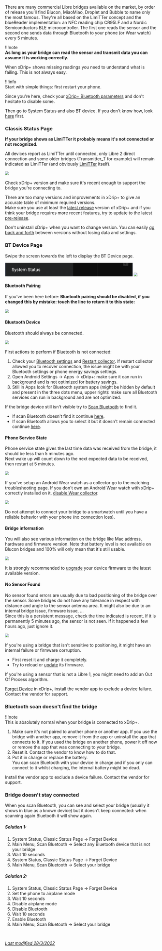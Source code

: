 There are many commercial Libre bridges available on the market, by order of release you'll find Blucon, MiaoMiao, Droplet and Bubble to name only the most famous. They're all based on the LimiTTer concept and the blueReader implementation: an NFC reading chip CR95LF and a Nordic Semiconductors BLE microcontroller. The first one reads the sensor and the second one sends data through Bluetooth to your phone (or Wear watch) every 5 minutes.

!!!note  
    **As long as your bridge can read the sensor and transmit data you can assume it is working correctly.**

When xDrip+ shows missing readings you need to understand what is failing. This is not always easy.

!!!info  
    Start with simple things: first restart your phone.

Since you're here, check your [xDrip+ Bluetooth parameters](../../install/libreBT/#bridge-settings) and don't hesitate to disable some.

Then go to System Status and also BT device. If you don't know how, look [here](../systemstatus) first.

### Classis Status Page

**If your bridge shows as LimiTTer it probably means it's not connected or not recognized.**

All devices report as LimiTTer until connected, only Libre 2 direct connection and some older bridges (Transmitter_T for example) will remain indicated as LimiTTer (and obviously [LimiTTer](https://github.com/JoernL/LimiTTer) itself).

<img src="../images/M-SS-CSL2.png" style="zoom:75%;" />

Check xDrip+ version and make sure it's recent enough to support the bridge you're connecting to.

There are too many versions and improvements in xDrip+ to give an accurate table of minimum required versions.  
Make sure you use at least the [latest release](../../install/download/#latest-release) version of xDrip+ and if you think your bridge requires more recent features, try to update to the latest [pre-release](../../install/download/#pre-release).

 Don't uninstall xDrip+ when you want to change version. You can easily [go back and forth](../../use/update/) between versions without losing data and settings.

### BT Device Page

Swipe the screen towards the left to display the BT Device page.

<img src="../images/M-SS.png" style="zoom:75%;" />

<img src="../images/M-SS-BTLBf.png" style="zoom:75%;" />

#### Bluetooth Pairing

If you've been here before: **Bluetooth pairing should be disabled, if you changed this by mistake: touch the line to return it to this state:**

<img src="../images/M-SS-BTLBc.png" style="zoom:75%;" />

#### Bluetooth Device

Bluetooth should always be connected.

<img src="../images/M-SS-BTLBe.png" style="zoom:75%;" />

First actions to perform if Bluetooth is not connected:

1. Check your [Bluetooth settings](../../install/libreBT/#bridge-settings) and [Restart collector](#restart-collector-forget-device). If restart collector allowed you to recover connection, the issue might be with your Bluetooth settings or phone energy savings settings.  
2. Open Android Settings -> Apps -> xDrip+: make sure it can run in background and is not optimized for battery savings.  
3. Still in Apps look for Bluetooth system apps (might be hidden by default and present in the three dots menu, upper right): make sure all Bluetooth services can run in background and are not optimized.

If the bridge device still isn't visible try to [Scan Bluetooth](../../install/libreBT/#connect-bluetooth-bridge) to find it.

- If scan Bluetooth doesn't find it continue [here](#bluetooth-scan-doesnt-find-the-bridge).
- If scan Bluetooth allows you to select it but it doesn't remain connected continue [here](#bridge-doesnt-stay-connected).

#### Phone Service State

Phone service state gives the last time data was received from the bridge, it should be less than 5 minutes ago.  
Next wake up will count down to the next expected data to be received, then restart at 5 minutes.

<img src="../images/M-SS-BTLBa.png" style="zoom:75%;" />

If you've setup an Android Wear watch as a collector go to the matching troubleshooting page. If you don't own an Android Wear watch with xDrip+ correctly installed on it, [disable Wear collector](../../smartwatch/wear/).

 <img src="../images/M-SS-BTLBg.png" style="zoom:75%;" />

Do not attempt to connect your bridge to a smartwatch until you have a reliable behavior with your phone (no connection loss).

#### Bridge information

You will also see various information on the bridge like Mac address, hardware and firmware version. Note that battery level is not available on Blucon bridges and 100% will only mean that it's still usable. 

<img src="../images/M-SS-BTLBb.png" style="zoom:75%;" />

It is strongly recommended to [upgrade](../bridgeFW) your device firmware to the latest available version.

#### No Sensor Found

No sensor found errors are usually due to bad positioning of the bridge over the sensor. Some bridges do not have any tolerance in respect with distance and angle to the sensor antenna area. It might also be due to an internal bridge issue, firmware issue, ...  
Since this is a persistent message, check the time indicated is recent. If it is permanently 5 minutes ago, the sensor is not seen. If it happened a few hours ago, just ignore it.

<img src="../images/M-SS-BTLBd.png" style="zoom:75%;" />

If you're using a bridge that isn't sensitive to positioning, it might have an internal failure or firmware corruption.

- First reset it and charge it completely.
- Try to reload or [update](../bridgeFW) its firmware.

If you're using a sensor that is not a Libre 1, you might need to add an Out Of Process algorithm.

[Forget Device](../systemstatus/#restart-collector-forget-device) in xDrip+, install the vendor app to exclude a device failure. Contact the vendor for support.

### Bluetooth scan doesn't find the bridge

!!!note  
    This is absolutely normal when your bridge is connected to xDrip+.

1. Make sure it's not paired to another phone or another app. If you use the bridge with another app, remove it from the app or uninstall the app that connects to it. If you used the bridge on another phone, power it off now or remove the app that was connecting to your bridge.
2. Reset it. Contact the vendor to know how to do that.
3. Put it in charge or replace the battery.  
   You can scan Bluetooth with your device in charge and if you only can connect to it whilst charging, the internal battery might be dead.

 Install the vendor app to exclude a device failure. Contact the vendor for support. 

### Bridge doesn't stay connected

When you scan Bluetooth, you can see and select your bridge (usually it shows in blue as a known device) but it doesn't keep connected: when scanning again Bluetooth it will show again.

##### Solution 1:

1. System Status, Classic Status Page -> Forget Device
2. Main Menu, Scan Bluetooth -> Select any Bluetooth device that is not your bridge
3. Wait 10 seconds
4. System Status, Classic Status Page -> Forget Device
5. Main Menu, Scan Bluetooth -> Select your bridge

##### Solution 2:

1. System Status, Classic Status Page -> Forget Device
2. Set the phone to airplane mode
3. Wait 10 seconds
4. Disable airplane mode
5. Disable Bluetooth
6. Wait 10 seconds
7. Enable Bluetooth
8. Main Menu, Scan Bluetooth -> Select your bridge

</br>

[*Last modified 28/3/2022*](https://github.com/NightscoutFoundation/xDrip/releases/tag/2022.03.27)
